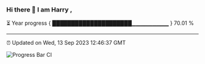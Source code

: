 ### Hi there 👋 I am Harry , 

⏳ Year progress { █████████████████████▁▁▁▁▁▁▁▁▁ } 70.01 %

---

⏰ Updated on Wed, 13 Sep 2023 12:46:37 GMT

![Progress Bar CI](https://github.com/duykhang68/duykhang68/workflows/Progress%20Bar%20CI/badge.svg)
